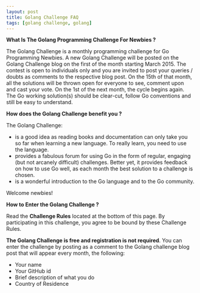 ```yaml
---
layout: post
title: Golang Challenge FAQ
tags: [golang challenge, golang]
---
```


**What Is The Golang Programming Challenge For Newbies ?**

The Golang Challenge is a monthly programming challenge for Go Programming Newbies. A new Golang Challenge will be posted on the Golang Challenge blog on the first of the month starting March 2015. The contest is open to individuals only and you are invited to post your queries / doubts as comments to the respective blog post. On the 15th of that month, all the solutions will be thrown open for everyone to see, comment upon and cast your vote. On the 1st of the next month, the cycle begins again. The Go working solution(s) should be clear-cut, follow Go conventions and still be easy to understand.

**How does the Golang Challenge benefit you ?**

The Golang Challenge:

* is a good idea as reading books and documentation can only take you so far when learning a new language. To really learn, you need to use the language. 
* provides a fabulous forum for using Go in the form of regular, engaging (but not arcanely difficult) challenges. Better yet, it provides feedback on how to use Go well, as each month the best solution to a challenge is chosen. 
* is a wonderful introduction to the Go language and to the Go community. 

Welcome newbies!

**How to Enter the Golang Challenge ?**

Read the **Challenge Rules** located at the bottom of this page. By participating in this challenge, you agree to be bound by these Challenge Rules.

**The Golang Challenge is free and registration is not required**. You can enter the challenge by posting as a comment to the Golang challenge blog post that will appear every month, the following:

* Your name
* Your GitHub id
* Brief description of what you do
* Country of Residence
